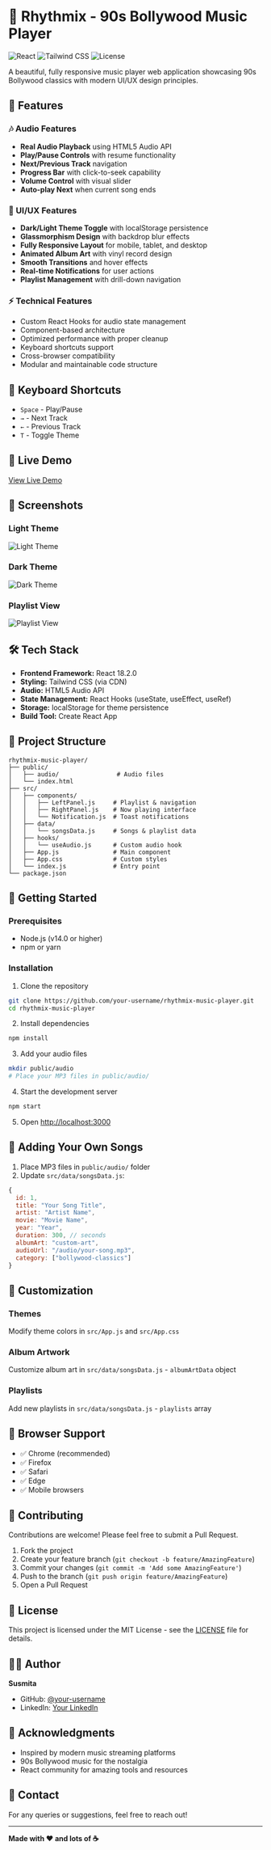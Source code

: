 # 🎵 Rhythmix - 90s Bollywood Music Player

![React](https://img.shields.io/badge/React-18.2.0-blue)
![Tailwind CSS](https://img.shields.io/badge/TailwindCSS-3.0-38B2AC)
![License](https://img.shields.io/badge/License-MIT-green)

A beautiful, fully responsive music player web application showcasing 90s Bollywood classics with modern UI/UX design principles.

## 🌟 Features

### 🎶 Audio Features
- **Real Audio Playback** using HTML5 Audio API
- **Play/Pause Controls** with resume functionality
- **Next/Previous Track** navigation
- **Progress Bar** with click-to-seek capability
- **Volume Control** with visual slider
- **Auto-play Next** when current song ends

### 🎨 UI/UX Features
- **Dark/Light Theme Toggle** with localStorage persistence
- **Glassmorphism Design** with backdrop blur effects
- **Fully Responsive Layout** for mobile, tablet, and desktop
- **Animated Album Art** with vinyl record design
- **Smooth Transitions** and hover effects
- **Real-time Notifications** for user actions
- **Playlist Management** with drill-down navigation

### ⚡ Technical Features
- Custom React Hooks for audio state management
- Component-based architecture
- Optimized performance with proper cleanup
- Keyboard shortcuts support
- Cross-browser compatibility
- Modular and maintainable code structure

## 🎹 Keyboard Shortcuts
- `Space` - Play/Pause
- `→` - Next Track
- `←` - Previous Track
- `T` - Toggle Theme

## 🚀 Live Demo
[View Live Demo](your-deployment-link-here)

## 📸 Screenshots

### Light Theme
![Light Theme](screenshots/light-theme.png)

### Dark Theme
![Dark Theme](screenshots/dark-theme.png)

### Playlist View
![Playlist View](screenshots/playlist-view.png)

## 🛠️ Tech Stack

- **Frontend Framework:** React 18.2.0
- **Styling:** Tailwind CSS (via CDN)
- **Audio:** HTML5 Audio API
- **State Management:** React Hooks (useState, useEffect, useRef)
- **Storage:** localStorage for theme persistence
- **Build Tool:** Create React App

## 📁 Project Structure
```
rhythmix-music-player/
├── public/
│   ├── audio/                # Audio files
│   └── index.html
├── src/
│   ├── components/
│   │   ├── LeftPanel.js     # Playlist & navigation
│   │   ├── RightPanel.js    # Now playing interface
│   │   └── Notification.js  # Toast notifications
│   ├── data/
│   │   └── songsData.js     # Songs & playlist data
│   ├── hooks/
│   │   └── useAudio.js      # Custom audio hook
│   ├── App.js               # Main component
│   ├── App.css              # Custom styles
│   └── index.js             # Entry point
└── package.json
```

## 🚀 Getting Started

### Prerequisites
- Node.js (v14.0 or higher)
- npm or yarn

### Installation

1. Clone the repository
```bash
git clone https://github.com/your-username/rhythmix-music-player.git
cd rhythmix-music-player
```

2. Install dependencies
```bash
npm install
```

3. Add your audio files
```bash
mkdir public/audio
# Place your MP3 files in public/audio/
```

4. Start the development server
```bash
npm start
```

5. Open [http://localhost:3000](http://localhost:3000)

## 🎵 Adding Your Own Songs

1. Place MP3 files in `public/audio/` folder
2. Update `src/data/songsData.js`:
```javascript
{
  id: 1,
  title: "Your Song Title",
  artist: "Artist Name",
  movie: "Movie Name",
  year: "Year",
  duration: 300, // seconds
  albumArt: "custom-art",
  audioUrl: "/audio/your-song.mp3",
  category: ["bollywood-classics"]
}
```

## 🎨 Customization

### Themes
Modify theme colors in `src/App.js` and `src/App.css`

### Album Artwork
Customize album art in `src/data/songsData.js` - `albumArtData` object

### Playlists
Add new playlists in `src/data/songsData.js` - `playlists` array

## 📱 Browser Support

- ✅ Chrome (recommended)
- ✅ Firefox
- ✅ Safari
- ✅ Edge
- ✅ Mobile browsers

## 🤝 Contributing

Contributions are welcome! Please feel free to submit a Pull Request.

1. Fork the project
2. Create your feature branch (`git checkout -b feature/AmazingFeature`)
3. Commit your changes (`git commit -m 'Add some AmazingFeature'`)
4. Push to the branch (`git push origin feature/AmazingFeature`)
5. Open a Pull Request

## 📝 License

This project is licensed under the MIT License - see the [LICENSE](LICENSE) file for details.

## 👨‍💻 Author

**Susmita**
- GitHub: [@your-username](https://github.com/your-username)
- LinkedIn: [Your LinkedIn](https://linkedin.com/in/your-profile)

## 🙏 Acknowledgments

- Inspired by modern music streaming platforms
- 90s Bollywood music for the nostalgia
- React community for amazing tools and resources

## 📧 Contact

For any queries or suggestions, feel free to reach out!

---

**Made with ❤️ and lots of ☕**
